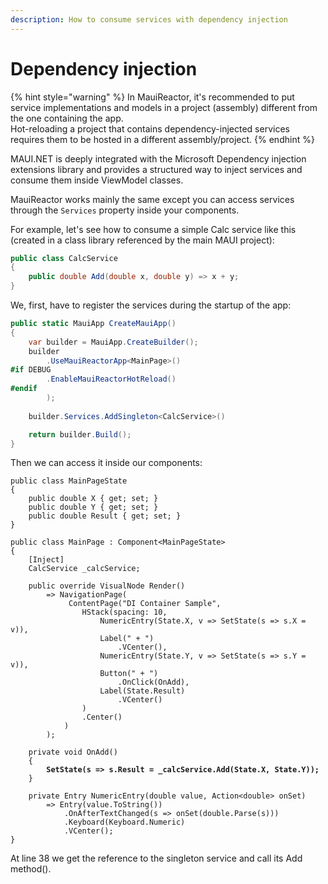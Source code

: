 ```yaml
---
description: How to consume services with dependency injection
---
```


# Dependency injection

{% hint style="warning" %}
In MauiReactor, it's recommended to put service implementations and models in a project (assembly) different from the one containing the app.\
Hot-reloading a project that contains dependency-injected services requires them to be hosted in a different assembly/project.
{% endhint %}

MAUI.NET is deeply integrated with the Microsoft Dependency injection extensions library and provides a structured way to inject services and consume them inside ViewModel classes.

MauiReactor works mainly the same except you can access services through the `Services` property inside your components.

For example, let's see how to consume a simple Calc service like this (created in a class library referenced by the main MAUI project):

```csharp
public class CalcService
{
    public double Add(double x, double y) => x + y;
}
```

We, first, have to register the services during the startup of the app:

```csharp
public static MauiApp CreateMauiApp()
{
    var builder = MauiApp.CreateBuilder();
    builder
        .UseMauiReactorApp<MainPage>()
#if DEBUG
        .EnableMauiReactorHotReload()
#endif
        );
    
    builder.Services.AddSingleton<CalcService>()

    return builder.Build();
}
```

Then we can access it inside our components:

<pre class="language-csharp" data-line-numbers><code class="lang-csharp">public class MainPageState
{
    public double X { get; set; }
    public double Y { get; set; }
    public double Result { get; set; }
}

public class MainPage : Component&#x3C;MainPageState>
{
    [Inject]
    CalcService _calcService;

    public override VisualNode Render()
        => NavigationPage(
             ContentPage("DI Container Sample",
                HStack(spacing: 10,
                    NumericEntry(State.X, v => SetState(s => s.X = v)),
                    Label(" + ")
                        .VCenter(),
                    NumericEntry(State.Y, v => SetState(s => s.Y = v)),
                    Button(" + ")
                        .OnClick(OnAdd),
                    Label(State.Result)
                        .VCenter()
                )
                .Center()
            )
        );

    private void OnAdd()
    {
<strong>        SetState(s => s.Result = _calcService.Add(State.X, State.Y));
</strong>    }

    private Entry NumericEntry(double value, Action&#x3C;double> onSet)
        => Entry(value.ToString())
            .OnAfterTextChanged(s => onSet(double.Parse(s)))
            .Keyboard(Keyboard.Numeric)
            .VCenter();
}
</code></pre>

At line 38 we get the reference to the singleton service and call its Add method().
